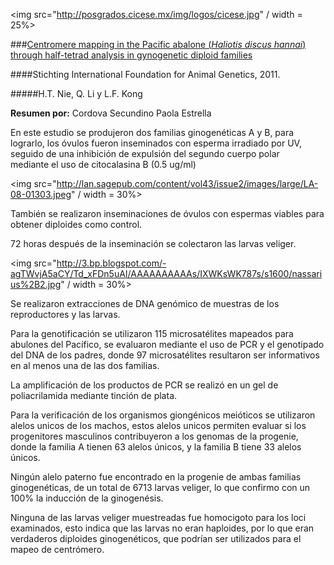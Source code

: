 <img src="http://posgrados.cicese.mx/img/logos/cicese.jpg" / width = 25%> 

###[Centromere mapping in the Pacific abalone (*Haliotis discus hannai*) through half-tetrad analysis in gynogenetic diploid families](http://onlinelibrary.wiley.com/doi/10.1111/j.1365-2052.2011.02254.x/full)

####Stichting International Foundation for Animal Genetics, 2011.

#####H.T. Nie, Q. Li y L.F. Kong


**Resumen por:** Cordova Secundino Paola Estrella

En este estudio se produjeron dos familias ginogenéticas A y B, para lograrlo, los óvulos fueron 
inseminados con esperma irradiado por UV, seguido de una inhibición de expulsión del segundo cuerpo polar  
mediante el uso de citocalasina B (0.5 ug/ml)

<img src="http://lan.sagepub.com/content/vol43/issue2/images/large/LA-08-01303.jpeg" / width = 30%>

También se realizaron inseminaciones de óvulos con espermas viables para obtener diploides como control.

72 horas después de la inseminación se colectaron las larvas veliger.

<img src="http://3.bp.blogspot.com/-agTWvjA5aCY/Td_xFDn5uAI/AAAAAAAAAAs/IXWKsWK787s/s1600/nassarius%2B2.jpg" / width = 30%>

Se realizaron extracciones de DNA genómico de muestras de los reproductores y las larvas.

Para la genotificación  se utilizaron 115 microsatélites mapeados para abulones del Pacífico, 
se evaluaron mediante el uso de PCR y el genotipado del DNA de los padres, donde 97 microsatélites
resultaron ser informativos en al menos una de las dos familias. 

La amplificación de los productos de PCR se realizó en un gel de poliacrilamida mediante tinción de plata.  

Para la verificación de los organismos giongénicos meióticos se utilizaron alelos unicos de los machos, estos alelos 
unicos permiten evaluar si los progenitores masculinos contribuyeron a los genomas de la progenie,
donde la familia A tienen 63 alelos únicos, y la familia B tiene 33 alelos únicos.

Ningún alelo paterno fue encontrado en la progenie de ambas familias ginogenéticas, de un total de 6713 larvas veliger, 
lo que confirmo con un 100% la inducción de la ginogenésis. 

Ninguna de las larvas veliger muestreadas fue homocigoto para los loci examinados, 
esto indica que las larvas no eran haploides, por lo que eran verdaderos diploides ginogenéticos, 
que podrían ser utilizados para el mapeo de centrómero.



